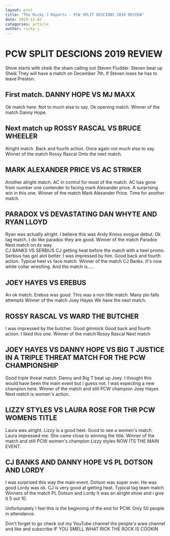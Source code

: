```yaml
---
layout: post
title: "The Ricky J Reports - PCW SPLIT DESCIONS 2019 REVIEW"
date: 2019-12-02
categories: article
author: ricky-j
---
```


# PCW SPLIT DESCIONS 2019 REVIEW 
Show starts with sheik the sham calling out Steven Fludder. Steven beat up Sheik They will have a match on December 7th.  If Steven loses he has to leave Preston.

## First match.  DANNY HOPE VS MJ MAXX 
Ok match here.  Not to much else to say.  Ok opening match.  Winner of the match Danny Hope.

## Next match up ROSSY RASCAL VS BRUCE WHEELER 
Alright match.  Back and fourth action.  Once again not much else to say.  Winner of the match Rossy Rascal Onto the next match.  

## MARK ALEXANDER PRICE VS AC STRIKER 
Another alright match.  AC in control for most of the match.  AC has gone from number one contender to facing mark Alexander price.  A surprising win in this one.  Winner of the match Mark Alexander Price. Time for another match.  

## PARADOX VS DEVASTATING DAN WHYTE AND RYAN LLOYD 
Ryan was actually alright.  I believe this was Andy Knoxs evogue debut.  Ok tag match.  I do like paradox they are good. Winner of the match Paradox Next match on its way.  
CJ BANKS VS SERBIUS CJ getting heat before the match with a heel promo.  Serbius has got alot better.  I was impressed by him.  Good back and fourth action.  Typical heel vs face match.  Winner of the match CJ Banks. It's now white collar wrestling.  And the match is.....

## JOEY HAYES VS EREBUS 
An ok match.  Erebus was good.  This was a non title match.  Many pin falls attempts Winner of the match Joey Hayes We have the next match.  

## ROSSY RASCAL VS WARD THE BUTCHER 
I was impressed by the butcher.  Good gimmick  Good back and fourth action.  I liked this one.  Winner of the match Rossy Rascal Next match 

## JOEY HAYES VS DANNY HOPE VS BIG T JUSTICE IN A TRIPLE THREAT MATCH FOR THE PCW CHAMPIONSHIP 
Good triple threat match.  Danny and Big T beat up Joey.  I thought this would have been the main event but I guess not.  I was expecting a new champion here.  Winner of the match and still PCW champion Joey Hayes Next match is women's action.  

## LIZZY STYLES VS LAURA ROSE FOR THR PCW WOMENS TITLE
Laura was alright.  Lizzy is a good heel.  Good to see a women's match.  Laura impressed me.  She came close to winning the title.  Winner of the match and still PCW women's champion Lizzy styles NOW ITS THE MAIN EVENT.  

## CJ BANKS AND DANNY HOPE VS PL DOTSON AND LORDY 
I was surprised this way the main event.  Dotson was super over.  He was good Lordy was ok.  CJ is very good at getting heat.  Typical tag team match Winners of the match PL Dotson and Lordy It was an alright show and i give It 5 out 10.

Unfortunately I feel this is the beginning of the end for PCW.  Only 50 people in attendance.  

Don't forget to go check out my YouTube channel the people's wwe channel and like and subscribe IF YOU SMELL WHAT RICK THE ROCK IS COOKIN
